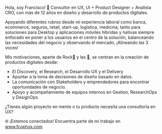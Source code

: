 Hola, soy Francisco! 🦊
Consultor en UX, UI + Product Designer + Analista CRO, con más de 12 años en diseño y desarrollo de productos digitales.

Apoyando diferentes rubros desde mi experiencia laboral como banca, ecommerce, seguros, retail, start-up, logística, medicina; tanto para soluciones para Desktop y aplicaciones móviles híbridas y nativas siempre enfocado en poner a los usuarios en el centro de la solución, balanceando las necesidades del negocio y observando el mercado, ¡Alineando las 3 voces!

Mis motivaciones, aparte de Rock🤘 y las 🍟, se centran en la creación de productos digitales desde:
- El Discovery, el Research, el Desarrollo UX y el Delivery 
- Apuntar a la toma de decisiones de diseño basado en datos. 
- La comunicación con Stakeholders y emprendedores para encontrar oportunidades de negocio.
- Apoyo y acompañamiento de equipos internos en Gestion, ResearchOps y DesignOps.

¿Tienes algún proyecto en mente o tu producto necesita una consultoría en UX? 

🌐 ¡Estemos conectados! Encuentra parte de mi trabajo en www.fcophox.com

<!---
fcophox/fcophox is a ✨ special ✨ repository because its `README.md` (this file) appears on your GitHub profile.
You can click the Preview link to take a look at your changes.
--->

